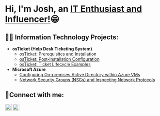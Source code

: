 <h1>Hi, I'm Josh, an <a href="https://www.youtube.com/@LearnTechJosh/videos">IT Enthusiast and Influencer!</a>😁</h1>

<h2>👨‍💻 Information Technology Projects:</h2>

- <b>osTicket (Help Desk Ticketing System)</b>
  - [osTicket: Prerequisites and Installation](https://github.com/jcaines512/osticket-prereqs)
  - [osTicket: Post-Installation Configuration](https://github.com/jcaines512/post-install-config)
  - [osTicket: Ticket Lifecycle Examples](https://github.com/jcaines512/ticket-lifecycle)
- <b>Microsoft Azure</b>
  - [Configuring On-premises Active Directory within Azure VMs](https://github.com/jcaines512/configure-ad)
  - [Network Security Groups (NSGs) and Inspecting Network Protocols](https://github.com/jcaines512/azure-network-protocols)

<h2>🤳Connect with me:</h2>


[<img align="left" alt="Josh | LinkedIn" width="22px" src="https://cdn.jsdelivr.net/npm/simple-icons@v3/icons/linkedin.svg" />][linkedin]
[<img align="left" alt="JoshMadakor | YouTube" width="22px" src="https://cdn.jsdelivr.net/npm/simple-icons@v3/icons/youtube.svg" />][youtube]

[linkedin]: https://www.linkedin.com/in/joshua-caines/
[youtube]: https://www.youtube.com/c/JoshuaCaines
